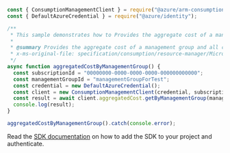 ```javascript
const { ConsumptionManagementClient } = require("@azure/arm-consumption");
const { DefaultAzureCredential } = require("@azure/identity");

/**
 * This sample demonstrates how to Provides the aggregate cost of a management group and all child management groups by current billing period.
 *
 * @summary Provides the aggregate cost of a management group and all child management groups by current billing period.
 * x-ms-original-file: specification/consumption/resource-manager/Microsoft.Consumption/stable/2021-10-01/examples/AggregatedCostByManagementGroup.json
 */
async function aggregatedCostByManagementGroup() {
  const subscriptionId = "00000000-0000-0000-0000-000000000000";
  const managementGroupId = "managementGroupForTest";
  const credential = new DefaultAzureCredential();
  const client = new ConsumptionManagementClient(credential, subscriptionId);
  const result = await client.aggregatedCost.getByManagementGroup(managementGroupId);
  console.log(result);
}

aggregatedCostByManagementGroup().catch(console.error);
```

Read the [SDK documentation](https://github.com/Azure/azure-sdk-for-js/blob/%40azure%2Farm-consumption_9.0.1/sdk/consumption/arm-consumption/README.md) on how to add the SDK to your project and authenticate.
